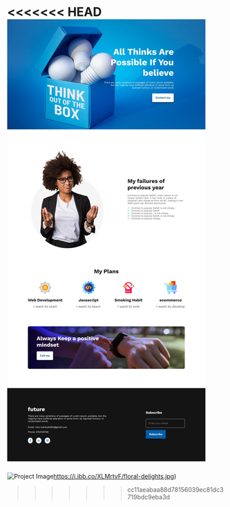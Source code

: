 <<<<<<< HEAD
![Project Image](./Me-in-new-year.jpg)
=======
![Project Image](https://i.ibb.co/XLMrtvF/floral-delights.jpg)https://i.ibb.co/XLMrtvF/floral-delights.jpg)
>>>>>>> cc11aeabaa88d78156039ec81dc3719bdc9eba3d
